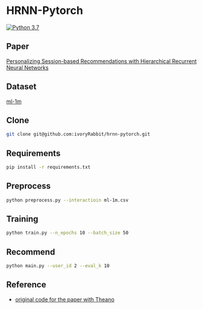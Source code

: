# HRNN-Pytorch
[![Python 3.7](https://img.shields.io/badge/python-3.7-blue.svg)](https://www.python.org/downloads/release/python-360/)

## Paper
[Personalizing Session-based Recommendations with Hierarchical Recurrent Neural Networks](https://arxiv.org/pdf/1706.04148.pdf)

## Dataset
[ml-1m](https://grouplens.org/datasets/movielens/1m/)

## Clone
```bash
git clone git@github.com:ivoryRabbit/hrnn-pytorch.git
```

## Requirements
```bash
pip install -r requirements.txt
```

## Preprocess
```bash
python preprocess.py --interactioin ml-1m.csv
```

## Training
```bash
python train.py --n_epochs 10 --batch_size 50
```

## Recommend
```bash
python main.py --user_id 2 --eval_k 10
```

## Reference
- [original code for the paper with Theano](https://github.com/mquad/hgru4rec)